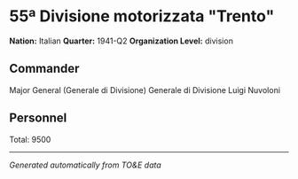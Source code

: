 # 55ª Divisione motorizzata "Trento"

**Nation:** Italian
**Quarter:** 1941-Q2
**Organization Level:** division

## Commander

Major General (Generale di Divisione) Generale di Divisione Luigi Nuvoloni

## Personnel

Total: 9500

---
*Generated automatically from TO&E data*
